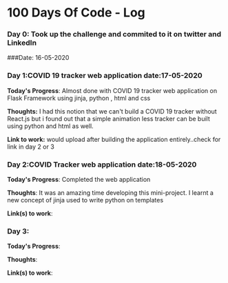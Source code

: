 # 100 Days Of Code - Log

### Day 0: Took up the challenge and commited to it on twitter and LinkedIn
###Date: 16-05-2020
### Day 1:COVID 19 tracker web application date:17-05-2020

**Today's Progress**: Almost done with COVID 19 tracker web application on Flask Framework using jinja, python , html and css

**Thoughts:** I had this notion that we can't build a COVID 19 tracker without React.js but i found out that a simple animation less tracker can be built using python and html as well.

**Link to work:** would upload after building the application entirely..check for link in day 2 or 3

### Day 2:COVID Tracker web application date:18-05-2020 


**Today's Progress**: Completed the web application

**Thoughts**: It was an amazing time developing this mini-project. I learnt a new concept of jinja used to write python on templates

**Link(s) to work**: 


### Day 3: 

**Today's Progress**: 

**Thoughts**:

**Link(s) to work**:

